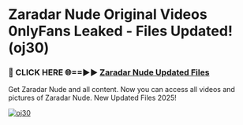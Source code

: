 # Zaradar Nude Original Videos 0nlyFans Leaked - Files Updated! (oj30)

<h3>🔴 CLICK HERE 🌐==►► <a href="https://tinyurl.com/52m3yx9h" rel="nofollow">Zaradar Nude Updated Files</a></h3>

Get Zaradar Nude and all content. Now you can access all videos and pictures of Zaradar Nude. New Updated Files 2025!

[![oj30](https://i.imgur.com/TnHtlc8.gif)](https://tinyurl.com/52m3yx9h)
